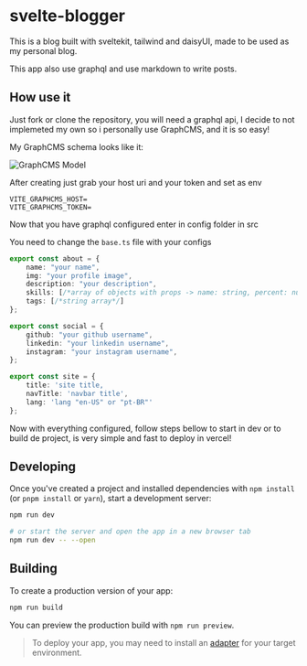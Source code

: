 # svelte-blogger

This is a blog built with sveltekit, tailwind and daisyUI, made to be used as my personal blog.

This app also use graphql and use markdown to write posts.

## How use it

Just fork or clone the repository, you will need a graphql api, I decide to not implemeted my own so i personally use GraphCMS, and it is so easy!

My GraphCMS schema looks like it:

![GraphCMS Model](https://user-images.githubusercontent.com/80367187/153779468-0012dfe1-adca-4a27-a91c-79283e900f10.png)

After creating just grab your host uri and your token and set as env

```
VITE_GRAPHCMS_HOST=
VITE_GRAPHCMS_TOKEN=

````

Now that you have graphql configured enter in config folder in src

You need to change the `base.ts` file with your configs

```typescript
export const about = {
	name: "your name",
	img: "your profile image",
	description: "your description",
	skills: [/*array of objects with props -> name: string, percent: number*/],
	tags: [/*string array*/]
};

export const social = {
	github: "your github username",
	linkedin: "your linkedin username",
	instagram: "your instagram username",
};

export const site = {
	title: 'site title,
	navTitle: 'navbar title',
	lang: 'lang "en-US" or "pt-BR"'
};


```

Now with everything configured, follow steps bellow to start in dev or to build de project, is very simple and fast to deploy in vercel!


## Developing

Once you've created a project and installed dependencies with `npm install` (or `pnpm install` or `yarn`), start a development server:

```bash
npm run dev

# or start the server and open the app in a new browser tab
npm run dev -- --open
```

## Building

To create a production version of your app:

```bash
npm run build
```

You can preview the production build with `npm run preview`.

> To deploy your app, you may need to install an [adapter](https://kit.svelte.dev/docs#adapters) for your target environment.
